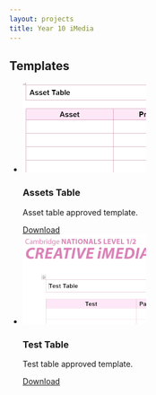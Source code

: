 ```yaml
---
layout: projects
title: Year 10 iMedia
---
```



## Templates

<ul class="projects">

<li>
	<img src="iMediaTemplates/asset-table.png" alt="Asset Table">
	<h3>Assets Table</h3>
	<p>Asset table approved template.</p>
	<a href="iMediaTemplates/Asset_Table.doc">
		Download
	</a>
</li>

<li>
	<img src="iMediaTemplates/test-table.png" alt="Test Table">
	<h3>Test Table</h3>
	<p>Test table approved template.</p>
	<a href="iMediaTemplates/Test_Table.doc">
		Download
	</a>
</li>

</ul>

